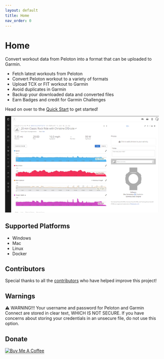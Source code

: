 ```yaml
---
layout: default
title: Home
nav_order: 0
---
```


# Home

Convert workout data from Peloton into a format that can be uploaded to Garmin.

* Fetch latest workouts from Peloton
* Convert Peloton workout to a variety of formats
* Upload TCX or FIT workout to Garmin
* Avoid duplicates in Garmin
* Backup your downloaded data and converted files
* Earn Badges and credit for Garmin Challenges

Head on over to the [Quick Start](/install) to get started!

![Example Cycling Workout](/images/example_cycle.png?raw=true "Example Cycling Workout")

## Supported Platforms

* Windows
* Mac
* Linux
* Docker

## Contributors

Special thanks to all the [contributors](https://github.com/philosowaffle/peloton-to-garmin/graphs/contributors) who have helped improve this project!

## Warnings

⚠️ WARNING!!! Your username and password for Peloton and Garmin Connect are stored in clear text, WHICH IS NOT SECURE. If you have concerns about storing your credentials in an unsecure file, do not use this option.

## Donate
<a href="https://www.buymeacoffee.com/philosowaffle" target="_blank"><img src="https://www.buymeacoffee.com/assets/img/custom_images/black_img.png" alt="Buy Me A Coffee" style="height: 41px !important;width: 174px !important;box-shadow: 0px 3px 2px 0px rgba(190, 190, 190, 0.5) !important;-webkit-box-shadow: 0px 3px 2px 0px rgba(190, 190, 190, 0.5) !important;" ></a>
